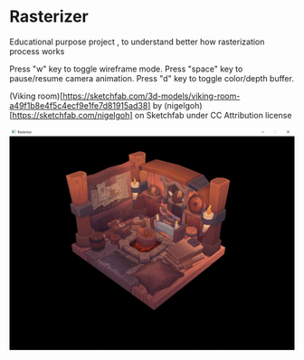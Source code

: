 # Rasterizer
Educational purpose project , to understand better how rasterization process works

Press "w" key to toggle wireframe mode.
Press "space" key to pause/resume camera animation.
Press "d" key to toggle color/depth buffer.

(Viking room)[https://sketchfab.com/3d-models/viking-room-a49f1b8e4f5c4ecf9e1fe7d81915ad38] by (nigelgoh)[https://sketchfab.com/nigelgoh] on Sketchfab under CC Attribution license

![Preview](preview/preview.jpg?raw=true "Preview")
